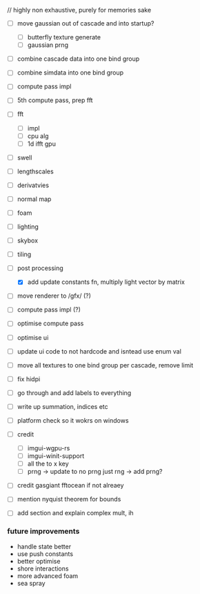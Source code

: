 // highly non exhaustive, purely for memories sake

- [ ] move gaussian out of cascade and into startup?
    - [ ] butterfly texture generate
    - [ ] gaussian prng

- [ ] combine cascade data into one bind group
- [ ] combine simdata into one bind group

- [ ] compute pass impl
- [ ] 5th compute pass, prep fft
- [ ] fft
    - [ ] impl
    - [ ] cpu alg
    - [ ] 1d ifft gpu
- [ ] swell
- [ ] lengthscales
- [ ] derivatvies
- [ ] normal map
- [ ] foam
- [ ] lighting
- [ ] skybox
- [ ] tiling
- [ ] post processing
    - [X] add update constants fn, multiply light vector by matrix

- [ ] move renderer to /gfx/ (?)
- [ ] compute pass impl (?)
- [ ] optimise compute pass
- [ ] optimise ui
- [ ] update ui code to not hardcode and isntead use enum val
- [ ] move all textures to one bind group per cascade, remove limit
- [ ] fix hidpi
- [ ] go through and add labels to everything
- [ ] write up summation, indices etc
- [ ] platform check so it wokrs on windows
- [ ] credit 
    - [ ] imgui-wgpu-rs
    - [ ] imgui-winit-support
    - [ ] all the to x key
    - [ ] prng -> update to no prng just rng -> add prng?
- [ ] credit gasgiant fftocean if not alreaey
- [ ] mention nyquist theorem for bounds
- [ ] add section and explain complex mult, ih


### future improvements
- handle state better
- use push constants
- better optimise
- shore interactions
- more advanced foam
- sea spray
